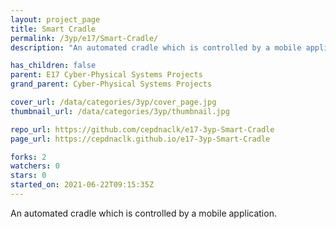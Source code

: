 ```yaml
---
layout: project_page
title: Smart Cradle
permalink: /3yp/e17/Smart-Cradle/
description: "An automated cradle which is controlled by a mobile application."

has_children: false
parent: E17 Cyber-Physical Systems Projects
grand_parent: Cyber-Physical Systems Projects

cover_url: /data/categories/3yp/cover_page.jpg
thumbnail_url: /data/categories/3yp/thumbnail.jpg

repo_url: https://github.com/cepdnaclk/e17-3yp-Smart-Cradle
page_url: https://cepdnaclk.github.io/e17-3yp-Smart-Cradle

forks: 2
watchers: 0
stars: 0
started_on: 2021-06-22T09:15:35Z
---
```

An automated cradle which is controlled by a mobile application.

